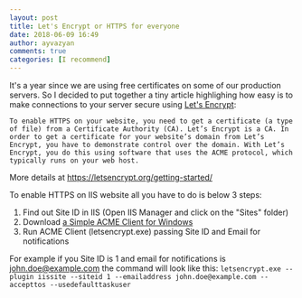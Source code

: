 ```yaml
---
layout: post
title: Let's Encrypt or HTTPS for everyone
date: 2018-06-09 16:49
author: ayvazyan
comments: true
categories: [I recommend]
---
```


It's a year since we are using free certificates on some of our production servers. 
So I decided to put together a tiny article highlighing how easy is to make connections to your server secure using [Let's Encrypt](https://letsencrypt.org/):

`
To enable HTTPS on your website, you need to get a certificate (a type of file) from a Certificate Authority (CA). Let’s Encrypt is a CA. In order to get a certificate for your website’s domain from Let’s Encrypt, you have to demonstrate control over the domain. With Let’s Encrypt, you do this using software that uses the ACME protocol, which typically runs on your web host.
`

More details at https://letsencrypt.org/getting-started/


To enable HTTPS on IIS website all you have to do is below 3 steps:
1. Find out Site ID in IIS (Open IIS Manager and click on the "Sites" folder)
2. Download [a Simple ACME Client for Windows](https://github.com/PKISharp/win-acme/releases)
3. Run ACME Client (letsencrypt.exe) passing Site ID and Email for notifications

For example if you Site ID is 1 and email for notifications is john.doe@example.com the command will look like this:
`
letsencrypt.exe --plugin iissite --siteid 1 --emailaddress john.doe@example.com --accepttos --usedefaulttaskuser
`
